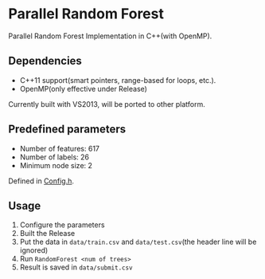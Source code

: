 # Parallel Random Forest

Parallel Random Forest Implementation in C++(with OpenMP).

## Dependencies

* C++11 support(smart pointers, range-based for loops, etc.).
* OpenMP(only effective under Release)

Currently built with VS2013, will be ported to other platform.

## Predefined parameters

* Number of features: 617
* Number of labels: 26
* Minimum node size: 2

Defined in [Config.h](src/Config.h).

## Usage

1. Configure the parameters
2. Built the Release
3. Put the data in `data/train.csv` and `data/test.csv`(the header line will be ignored)
4. Run `RandomForest <num of trees>`
5. Result is saved in `data/submit.csv`